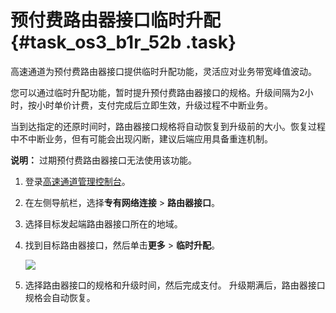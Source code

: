 # 预付费路由器接口临时升配 {#task_os3_b1r_52b .task}

高速通道为预付费路由器接口提供临时升配功能，灵活应对业务带宽峰值波动。

您可以通过临时升配功能，暂时提升预付费路由器接口的规格。升级间隔为2小时，按小时单价计费，支付完成后立即生效，升级过程不中断业务。

当到达指定的还原时间时，路由器接口规格将自动恢复到升级前的大小。恢复过程中不中断业务，但有可能会出现闪断，建议后端应用具备重连机制。

**说明：** 过期预付费路由器接口无法使用该功能。

1.  登录[高速通道管理控制台](https://vpc.console.aliyun.com/expressConnect#/)。 
2.  在左侧导航栏，选择**专有网络连接** \> **路由器接口**。 
3.  选择目标发起端路由器接口所在的地域。 
4.  找到目标路由器接口，然后单击**更多** \> **临时升配**。 

    ![](http://static-aliyun-doc.oss-cn-hangzhou.aliyuncs.com/assets/img/18577/153829908710076_zh-CN.png)

5.  选择路由器接口的规格和升级时间，然后完成支付。 升级期满后，路由器接口规格会自动恢复。

